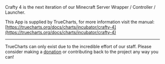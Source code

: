 Crafty 4 is the next iteration of our Minecraft Server Wrapper / Controller / Launcher.

This App is supplied by TrueCharts, for more information visit the manual: [https://truecharts.org/docs/charts/incubator/crafty-4](https://truecharts.org/docs/charts/incubator/crafty-4)

---

TrueCharts can only exist due to the incredible effort of our staff.
Please consider making a [donation](https://truecharts.org/docs/about/sponsor) or contributing back to the project any way you can!
